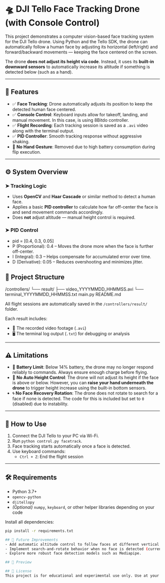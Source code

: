 # 🛸 DJI Tello Face Tracking Drone (with Console Control)

This project demonstrates a computer vision-based face tracking system for the DJI Tello drone. Using Python and the Tello SDK, the drone can automatically follow a human face by adjusting its horizontal (left/right) and forward/backward movements — keeping the face centered on the screen.

The drone **does not adjust its height via code**. Instead, it uses its **built-in downward sensors** to automatically increase its altitude if something is detected below (such as a hand).

---

## 🎯 Features

- ✅ **Face Tracking**: Drone automatically adjusts its position to keep the detected human face centered.
- ✅ **Console Control**: Keyboard inputs allow for takeoff, landing, and manual movement. In this case, is using 8Bitdo controller.
- ✅ **Flight Recording**: Each tracking session is saved as a `.avi` video along with the terminal output.
- ✅ **PID Controller**: Smooth tracking response without aggressive shaking.
- 🚫 **No Hand Gesture**: Removed due to high battery consumption during flip execution.

---

## ⚙️ System Overview

### ➤ Tracking Logic
- Uses **OpenCV** and **Haar Cascade** or similar method to detect a human face.
- Applies a basic **PID controller** to calculate how far off-center the face is and send movement commands accordingly.
- Does **not** adjust altitude — manual height control is required.

### ➤ PID Control
- pid = [0.4, 0.3, 0.05]
- P (Proportional): 0.4 – Moves the drone more when the face is further off-center.
- I (Integral): 0.3 – Helps compensate for accumulated error over time.
- D (Derivative): 0.05 – Reduces overshooting and minimizes jitter.


## 📂 Project Structure

/controllers/
└── result/
├── video_YYYYMMDD_HHMMSS.avi
└── terminal_YYYYMMDD_HHMMSS.txt
main.py
README.md


All flight sessions are automatically saved in the `/controllers/result/` folder.

Each result includes:
- 🎥 The recorded video footage (`.avi`)
- 🖥️ The terminal log output (`.txt`) for debugging or analysis

---

## ⚠️ Limitations

- 🔋 **Battery Limit**: Below 14% battery, the drone may no longer respond reliably to commands. Always ensure enough charge before flying.
- 🚫 **No Auto Height Control**: The drone will not adjust its height if the face is above or below. However, you can **raise your hand underneath the drone** to trigger height increase using the built-in bottom sensors.
- 🌀 **No Face Recovery Rotation**: The drone does not rotate to search for a face if none is detected. The code for this is included but set to `0` (disabled) due to instability.

---

## 🚀 How to Use

1. Connect the DJI Tello to your PC via Wi-Fi.
2. Run `python control.py facetrack`.
3. Face tracking starts automatically once a face is detected.
4. Use keyboard commands:
   - `Ctrl + Z`: End the flight session 
---

## 🛠️ Requirements

- Python 3.7+
- `opencv-python`
- `djitellopy`
- *(Optional)* `numpy`, `keyboard`, or other helper libraries depending on your code

Install all dependencies:
```bash
pip install -r requirements.txt

## 🌱 Future Improvements
- Add automatic altitude control to follow faces at different vertical positions.
- Implement search-and-rotate behavior when no face is detected (currently disabled).
- Explore more robust face detection models such as Mediapipe.

## 📸 Preview

## 📄 License
This project is for educational and experimental use only. Use at your own risk.#   T e l l o D r o n e - - - F a c e T r a c k i n g  
 
